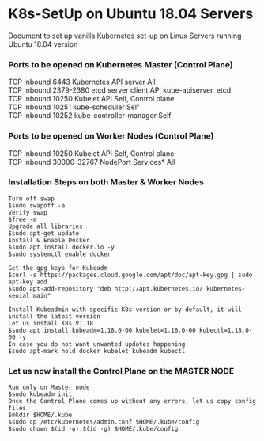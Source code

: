 # K8s-SetUp on Ubuntu 18.04 Servers

Document to set up vanilla Kubernetes set-up on Linux Servers running Ubuntu 18.04 version

### Ports to be opened on Kubernetes Master (Control Plane)

TCP	Inbound	6443	Kubernetes API server	All<br />
TCP	Inbound	2379-2380	etcd server client API	kube-apiserver, etcd<br />
TCP	Inbound	10250	Kubelet API	Self, Control plane<br />
TCP	Inbound	10251	kube-scheduler	Self<br />
TCP	Inbound	10252	kube-controller-manager	Self<br />

### Ports to be opened on Worker Nodes (Control Plane)

TCP	Inbound	10250	Kubelet API	Self, Control plane<br />
TCP	Inbound	30000-32767	NodePort Services†	All<br />

### Installation Steps on both Master & Worker Nodes

```
Turn off swap
$sudo swapoff -a
Verify swap
$free -m
Upgrade all libraries
$sudo apt-get update 
Install & Enable Docker
$sudo apt install docker.io -y
$sudo systemctl enable docker
  
Get the gpg keys for Kubeadm
$curl -s https://packages.cloud.google.com/apt/doc/apt-key.gpg | sudo apt-key add
$sudo apt-add-repository "deb http://apt.kubernetes.io/ kubernetes-xenial main"

Install Kubeadmin with specific K8s version or by default, it will install the latest version
Let us install K8s V1.18
$sudo apt install kubeadm=1.18.0-00 kubelet=1.18.0-00 kubectl=1.18.0-00 -y
In case you do not want unwanted updates happening
$sudo apt-mark hold docker kubelet kubeadm kubectl

```
  

### Let us now install the Control Plane on the MASTER NODE

```
Run only on Master node
$sudo kubeadm init
Once the Control Plane comes up without any errors, let us copy config files
$mkdir $HOME/.kube
$sudo cp /etc/kubernetes/admin.conf $HOME/.kube/config
$sudo chown $(id -u):$(id -g) $HOME/.kube/config
  
```
